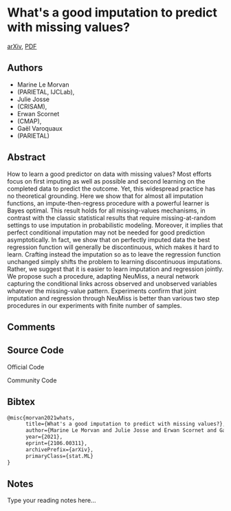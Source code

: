 
# What's a good imputation to predict with missing values?

[arXiv](https://arxiv.org/abs/2106.0311), [PDF](https://arxiv.org/pdf/2106.0311.pdf)

## Authors

- Marine Le Morvan
- (PARIETAL, IJCLab),
- Julie Josse
- (CRISAM),
- Erwan Scornet
- (CMAP),
- Gaël Varoquaux
- (PARIETAL)

## Abstract

How to learn a good predictor on data with missing values? Most efforts focus on first imputing as well as possible and second learning on the completed data to predict the outcome. Yet, this widespread practice has no theoretical grounding. Here we show that for almost all imputation functions, an impute-then-regress procedure with a powerful learner is Bayes optimal. This result holds for all missing-values mechanisms, in contrast with the classic statistical results that require missing-at-random settings to use imputation in probabilistic modeling. Moreover, it implies that perfect conditional imputation may not be needed for good prediction asymptotically. In fact, we show that on perfectly imputed data the best regression function will generally be discontinuous, which makes it hard to learn. Crafting instead the imputation so as to leave the regression function unchanged simply shifts the problem to learning discontinuous imputations. Rather, we suggest that it is easier to learn imputation and regression jointly. We propose such a procedure, adapting NeuMiss, a neural network capturing the conditional links across observed and unobserved variables whatever the missing-value pattern. Experiments confirm that joint imputation and regression through NeuMiss is better than various two step procedures in our experiments with finite number of samples.

## Comments



## Source Code

Official Code



Community Code



## Bibtex

```tex
@misc{morvan2021whats,
      title={What's a good imputation to predict with missing values?}, 
      author={Marine Le Morvan and Julie Josse and Erwan Scornet and Gaël Varoquaux},
      year={2021},
      eprint={2106.00311},
      archivePrefix={arXiv},
      primaryClass={stat.ML}
}
```

## Notes

Type your reading notes here...

